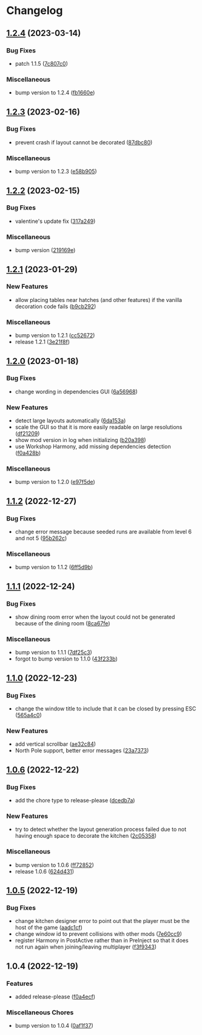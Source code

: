 # Changelog

## [1.2.4](https://github.com/OndrejNepozitek/KitchenDesigner/compare/v1.2.3...v1.2.4) (2023-03-14)


### Bug Fixes

* patch 1.1.5 ([7c807c0](https://github.com/OndrejNepozitek/KitchenDesigner/commit/7c807c09adb549b0e95aaace8653de2420b15761))


### Miscellaneous

* bump version to 1.2.4 ([fb1660e](https://github.com/OndrejNepozitek/KitchenDesigner/commit/fb1660e9ed346a929af1612f702d7c7eb8168523))

## [1.2.3](https://github.com/OndrejNepozitek/KitchenDesigner/compare/v1.2.2...v1.2.3) (2023-02-16)


### Bug Fixes

* prevent crash if layout cannot be decorated ([87dbc80](https://github.com/OndrejNepozitek/KitchenDesigner/commit/87dbc8020a0812381117b0074018d5adad35c58f))


### Miscellaneous

* bump version to 1.2.3 ([e58b905](https://github.com/OndrejNepozitek/KitchenDesigner/commit/e58b9050f026697e3cb5d5e3d9b663b48b075cd6))

## [1.2.2](https://github.com/OndrejNepozitek/KitchenDesigner/compare/v1.2.1...v1.2.2) (2023-02-15)


### Bug Fixes

* valentine's update fix ([317a249](https://github.com/OndrejNepozitek/KitchenDesigner/commit/317a249b8430ac7d4fa9f5552005d4486651878c))


### Miscellaneous

* bump version ([219169e](https://github.com/OndrejNepozitek/KitchenDesigner/commit/219169e356a6f348f84fb87662d9764648355417))

## [1.2.1](https://github.com/OndrejNepozitek/KitchenDesigner/compare/v1.2.0...v1.2.1) (2023-01-29)


### New Features

* allow placing tables near hatches (and other features) if the vanilla decoration code fails ([b9cb292](https://github.com/OndrejNepozitek/KitchenDesigner/commit/b9cb29215cb210cb15f6268c0d618cc8c6e334d8))


### Miscellaneous

* bump version to 1.2.1 ([cc52672](https://github.com/OndrejNepozitek/KitchenDesigner/commit/cc52672e492300538e15dee66cde00d36ebca5ab))
* release 1.2.1 ([3e21f8f](https://github.com/OndrejNepozitek/KitchenDesigner/commit/3e21f8f1d9479aaa64f8b19e1b9bd0862d95acca))

## [1.2.0](https://github.com/OndrejNepozitek/KitchenDesigner/compare/v1.1.2...v1.2.0) (2023-01-18)


### Bug Fixes

* change wording in dependencies GUI ([6a56968](https://github.com/OndrejNepozitek/KitchenDesigner/commit/6a56968dad64e9036baebe43168512955bc17c1f))


### New Features

* detect large layouts automatically ([6da153a](https://github.com/OndrejNepozitek/KitchenDesigner/commit/6da153a45bacbaa31a78f581cba83a71b3829460))
* scale the GUI so that it is more easily readable on large resolutions ([df21209](https://github.com/OndrejNepozitek/KitchenDesigner/commit/df21209817fb6c4db5d7ec097fafe632e72987fa))
* show mod version in log when initializing ([b20a398](https://github.com/OndrejNepozitek/KitchenDesigner/commit/b20a398e7156ae4a01ac3f6cb6516c8436e6b348))
* use Workshop Harmony, add missing dependencies detection ([f0a428b](https://github.com/OndrejNepozitek/KitchenDesigner/commit/f0a428b584d517488aea8652331a2c7cae1a5d92))


### Miscellaneous

* bump version to 1.2.0 ([e97f5de](https://github.com/OndrejNepozitek/KitchenDesigner/commit/e97f5de1a2684fe09ca57dfc817fcf9164205159))

## [1.1.2](https://github.com/OndrejNepozitek/KitchenDesigner/compare/v1.1.1...v1.1.2) (2022-12-27)


### Bug Fixes

* change error message because seeded runs are available from level 6 and not 5 ([95b262c](https://github.com/OndrejNepozitek/KitchenDesigner/commit/95b262cce1301edc59e0f955fa85af91f2f7920d))


### Miscellaneous

* bump version to 1.1.2 ([6ff5d9b](https://github.com/OndrejNepozitek/KitchenDesigner/commit/6ff5d9b9ae7ece75ee141f838affe689f447ce04))

## [1.1.1](https://github.com/OndrejNepozitek/KitchenDesigner/compare/v1.1.0...v1.1.1) (2022-12-24)


### Bug Fixes

* show dining room error when the layout could not be generated because of the dining room ([8ca67fe](https://github.com/OndrejNepozitek/KitchenDesigner/commit/8ca67fe8dacbcf99b1d034d838b7177b70d87117))


### Miscellaneous

* bump version to 1.1.1 ([7df25c3](https://github.com/OndrejNepozitek/KitchenDesigner/commit/7df25c3735afe842e2a79c91a9e6f6b3abc24dac))
* forgot to bump version to 1.1.0 ([43f233b](https://github.com/OndrejNepozitek/KitchenDesigner/commit/43f233bdae8e93b8b7d43ca2771d32ca5cdee80c))

## [1.1.0](https://github.com/OndrejNepozitek/KitchenDesigner/compare/v1.0.6...v1.1.0) (2022-12-23)


### Bug Fixes

* change the window title to include that it can be closed by pressing ESC ([565a4c0](https://github.com/OndrejNepozitek/KitchenDesigner/commit/565a4c02cafdf8ea89934cf5a2364617aa39aba0))


### New Features

* add vertical scrollbar ([ae32c84](https://github.com/OndrejNepozitek/KitchenDesigner/commit/ae32c8423908a27181ac53b482675a1945bb1379))
* North Pole support, better error messages ([23a7373](https://github.com/OndrejNepozitek/KitchenDesigner/commit/23a7373b3165a223cff4a6c9b23491ed5219b86f))

## [1.0.6](https://github.com/OndrejNepozitek/KitchenDesigner/compare/v1.0.5...v1.0.6) (2022-12-22)


### Bug Fixes

* add the chore type to release-please ([dcedb7a](https://github.com/OndrejNepozitek/KitchenDesigner/commit/dcedb7a3423bae40f3b55a96e21a0fbaae51d8e7))


### New Features

* try to detect whether the layout generation process failed due to not having enough space to decorate the kitchen ([2c05358](https://github.com/OndrejNepozitek/KitchenDesigner/commit/2c0535807ddfd576c28b8827353a9649093fdae8))


### Miscellaneous

* bump version to 1.0.6 ([ff72852](https://github.com/OndrejNepozitek/KitchenDesigner/commit/ff72852fad4f3a55d2c6c87505079111e5d162db))
* release 1.0.6 ([624d431](https://github.com/OndrejNepozitek/KitchenDesigner/commit/624d4313f577c5ea4f70dd0e724487e1afbbda19))

## [1.0.5](https://github.com/OndrejNepozitek/KitchenDesigner/compare/v1.0.4...v1.0.5) (2022-12-19)


### Bug Fixes

* change kitchen designer error to point out that the player must be the host of the game ([aadc1cf](https://github.com/OndrejNepozitek/KitchenDesigner/commit/aadc1cf8a4ef9604333e9e8b3f76dce50cc52b18))
* change window id to prevent collisions with other mods ([7e60cc9](https://github.com/OndrejNepozitek/KitchenDesigner/commit/7e60cc9a6b357a9e65612912ec8f07fa3d886369))
* register Harmony in PostActive rather than in PreInject so that it does not run again when joining/leaving multiplayer ([f3f9343](https://github.com/OndrejNepozitek/KitchenDesigner/commit/f3f93430cb4b5d640fadd1ec6abdafa3d18340c4))

## 1.0.4 (2022-12-19)


### Features

* added release-please ([f0a4ecf](https://github.com/OndrejNepozitek/KitchenDesigner/commit/f0a4ecf01af9a5e2ffe5fdd01be2c2dead219360))


### Miscellaneous Chores

* bump version to 1.0.4 ([0af1f37](https://github.com/OndrejNepozitek/KitchenDesigner/commit/0af1f374c9b73bb936fbd19399138ee18d8296fa))
